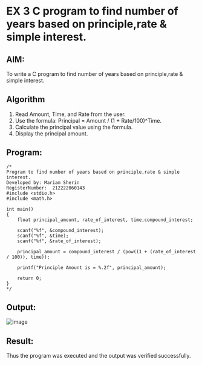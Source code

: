 # EX 3 C program to find number of years based on principle,rate & simple interest.
## AIM:
To write a C program to find number of years based on principle,rate & simple interest.

## Algorithm
1. Read Amount, Time, and Rate from the user.
2. Use the formula: Principal = Amount / (1 + Rate/100)^Time.
3. Calculate the principal value using the formula.
4. Display the principal amount.
  

## Program:
```
/*
Program to find number of years based on principle,rate & simple interest.
Developed by: Mariam Sherin
RegisterNumber:  212222060143
#include <stdio.h>
#include <math.h>

int main()
{
    float principal_amount, rate_of_interest, time,compound_interest;
    
    scanf("%f", &compound_interest);
    scanf("%f", &time);
    scanf("%f", &rate_of_interest);
    
    principal_amount = compound_interest / (pow((1 + (rate_of_interest / 100)), time));
    
    printf("Principle Amount is = %.2f", principal_amount);
    
    return 0;
}
*/
```

## Output:

![image](https://github.com/user-attachments/assets/9970da37-69c1-4a73-b739-87ab076ce2db)


## Result:
Thus the program was executed and the output was verified successfully.
